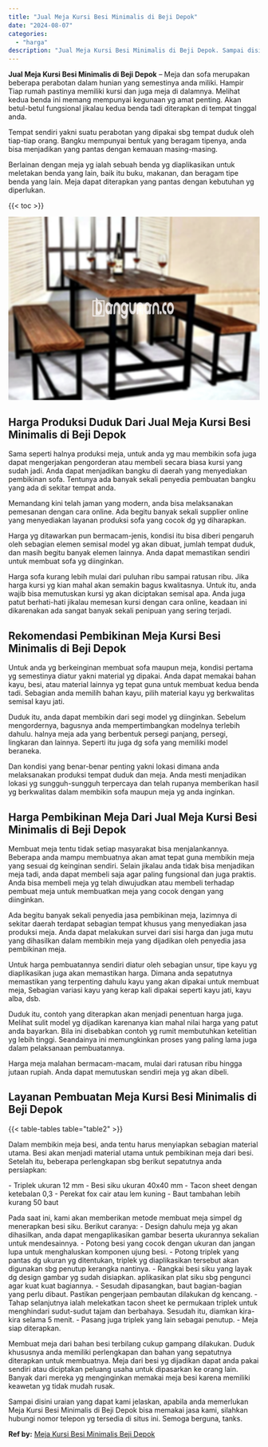 ```yaml
---
title: "Jual Meja Kursi Besi Minimalis di Beji Depok"
date: "2024-08-07"
categories: 
  - "harga"
description: "Jual Meja Kursi Besi Minimalis di Beji Depok. Sampai disini uraian yang dapat kami jelaskan, apabila anda memerlukan Meja Kursi Besi Minimalis di Beji Depok..."
---
```


**Jual Meja Kursi Besi Minimalis di Beji Depok** – Meja dan sofa merupakan beberapa perabotan dalam hunian yang semestinya anda miliki. Hampir Tiap rumah pastinya memiliki kursi dan juga meja di dalamnya. Melihat kedua benda ini memang mempunyai kegunaan yg amat penting. Akan betul-betul fungsional jikalau kedua benda tadi diterapkan di tempat tinggal anda.

Tempat sendiri yakni suatu perabotan yang dipakai sbg tempat duduk oleh tiap-tiap orang. Bangku mempunyai bentuk yang beragam tipenya, anda bisa menjadikan yang pantas dengan kemauan masing-masing.

Berlainan dengan meja yg ialah sebuah benda yg diaplikasikan untuk meletakan benda yang lain, baik itu buku, makanan, dan beragam tipe benda yang lain. Meja dapat diterapkan yang pantas dengan kebutuhan yg diperlukan.

{{< toc >}}

![Jual Meja Kursi Besi Minimalis di Beji Depok](/images/jual-meja-besi-murah01.png)

## Harga Produksi Duduk Dari Jual Meja Kursi Besi Minimalis di Beji Depok

Sama seperti halnya produksi meja, untuk anda yg mau membikin sofa juga dapat mengerjakan pengorderan atau membeli secara biasa kursi yang sudah jadi. Anda dapat menjadikan bangku di daerah yang menyediakan pembikinan sofa. Tentunya ada banyak sekali penyedia pembuatan bangku yang ada di sekitar tempat anda.

Memandang kini telah jaman yang modern, anda bisa melaksanakan pemesanan dengan cara online. Ada begitu banyak sekali supplier online yang menyediakan layanan produksi sofa yang cocok dg yg diharapkan.

Harga yg ditawarkan pun bermacam-jenis, kondisi itu bisa diberi pengaruh oleh sebagian elemen semisal model yg akan dibuat, jumlah tempat duduk, dan masih begitu banyak elemen lainnya. Anda dapat memastikan sendiri untuk membuat sofa yg diinginkan.

Harga sofa kurang lebih mulai dari puluhan ribu sampai ratusan ribu. Jika harga kursi yg kian mahal akan semakin bagus kwalitasnya. Untuk itu, anda wajib bisa memutuskan kursi yg akan diciptakan semisal apa. Anda juga patut berhati-hati jikalau memesan kursi dengan cara online, keadaan ini dikarenakan ada sangat banyak sekali penipuan yang sering terjadi.

## Rekomendasi Pembikinan Meja Kursi Besi Minimalis di Beji Depok

Untuk anda yg berkeinginan membuat sofa maupun meja, kondisi pertama yg semestinya diatur yakni material yg dipakai. Anda dapat memakai bahan kayu, besi, atau material lainnya yg tepat guna untuk membuat kedua benda tadi. Sebagian anda memilih bahan kayu, pilih material kayu yg berkwalitas semisal kayu jati.

Duduk itu, anda dapat membikin dari segi model yg diinginkan. Sebelum mengordernya, bagusnya anda mempertimbangkan modelnya terlebih dahulu. halnya meja ada yang berbentuk persegi panjang, persegi, lingkaran dan lainnya. Seperti itu juga dg sofa yang memiliki model beraneka.

Dan kondisi yang benar-benar penting yakni lokasi dimana anda melaksanakan produksi tempat duduk dan meja. Anda mesti menjadikan lokasi yg sungguh-sungguh terpercaya dan telah rupanya memberikan hasil yg berkwalitas dalam membikin sofa maupun meja yg anda inginkan.

## Harga Pembikinan Meja Dari Jual Meja Kursi Besi Minimalis di Beji Depok

Membuat meja tentu tidak setiap masyarakat bisa menjalankannya. Beberapa anda mampu membuatnya akan amat tepat guna membikin meja yang sesuai dg keinginan sendiri. Selain jikalau anda tidak bisa menjadikan meja tadi, anda dapat membeli saja agar paling fungsional dan juga praktis. Anda bisa membeli meja yg telah diwujudkan atau membeli terhadap pembuat meja untuk membuatkan meja yang cocok dengan yang diinginkan.

Ada begitu banyak sekali penyedia jasa pembikinan meja, lazimnya di sekitar daerah terdapat sebagian tempat khusus yang menyediakan jasa produksi meja. Anda dapat melakukan survei dari sisi harga dan juga mutu yang dihasilkan dalam membikin meja yang dijadikan oleh penyedia jasa pembikinan meja.

Untuk harga pembuatannya sendiri diatur oleh sebagian unsur, tipe kayu yg diaplikasikan juga akan memastikan harga. Dimana anda sepatutnya memastikan yang terpenting dahulu kayu yang akan dipakai untuk membuat meja, Sebagian variasi kayu yang kerap kali dipakai seperti kayu jati, kayu alba, dsb.

Duduk itu, contoh yang diterapkan akan menjadi penentuan harga juga. Melihat sulit model yg dijadikan karenanya kian mahal nilai harga yang patut anda bayarkan. Bila ini disebabkan contoh yg rumit membutuhkan ketelitian yg lebih tinggi. Seandainya ini memungkinkan proses yang paling lama juga dalam pelaksanaan pembuatannya.

Harga meja malahan bermacam-macam, mulai dari ratusan ribu hingga jutaan rupiah. Anda dapat memutuskan sendiri meja yg akan dibeli.

## Layanan Pembuatan Meja Kursi Besi Minimalis di Beji Depok

{{< table-tables table="table2" >}}

Dalam membikin meja besi, anda tentu harus menyiapkan sebagian material utama. Besi akan menjadi material utama untuk pembikinan meja dari besi. Setelah itu, beberapa perlengkapan sbg berikut sepatutnya anda persiapkan:

\- Triplek ukuran 12 mm - Besi siku ukuran 40x40 mm - Tacon sheet dengan ketebalan 0,3 - Perekat fox cair atau lem kuning - Baut tambahan lebih kurang 50 baut

Pada saat ini, kami akan memberikan metode membuat meja simpel dg menerapkan besi siku. Berikut caranya: - Design dahulu meja yg akan dihasilkan, anda dapat mengaplikasikan gambar beserta ukurannya sekalian untuk mendesainnya. - Potong besi yang cocok dengan ukuran dan jangan lupa untuk menghaluskan komponen ujung besi. - Potong triplek yang pantas dg ukuran yg ditentukan, triplek yg diaplikasikan tersebut akan digunakan sbg penutup kerangka nantinya. - Rangkai besi siku yang layak dg design gambar yg sudah disiapkan. aplikasikan plat siku sbg pengunci agar kuat kuat bagiannya. - Sesudah dipasangkan, baut bagian-bagian yang perlu dibaut. Pastikan pengerjaan pembautan dilakukan dg kencang. - Tahap selanjutnya ialah melekatkan tacon sheet ke permukaan triplek untuk menghindari sudut-sudut tajam dan berbahaya. Sesudah itu, diamkan kira-kira selama 5 menit. - Pasang juga triplek yang lain sebagai penutup. - Meja siap diterapkan.

Membuat meja dari bahan besi terbilang cukup gampang dilakukan. Duduk khususnya anda memiliki perlengkapan dan bahan yang sepatutnya diterapkan untuk membuatnya. Meja dari besi yg dijadikan dapat anda pakai sendiri atau diciptakan peluang usaha untuk dipasarkan ke orang lain. Banyak dari mereka yg menginginkan memakai meja besi karena memiliki keawetan yg tidak mudah rusak.

Sampai disini uraian yang dapat kami jelaskan, apabila anda memerlukan Meja Kursi Besi Minimalis di Beji Depok bisa memakai jasa kami, silahkan hubungi nomor telepon yg tersedia di situs ini. Semoga berguna, tanks.

**Ref by:** [Meja Kursi Besi Minimalis Beji Depok](https://id.wikipedia.org/wiki/Meja)
